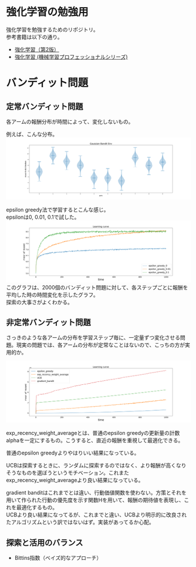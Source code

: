 # 強化学習の勉強用
強化学習を勉強するためのリポジトリ。<br>
参考書籍は以下の通り。

- [強化学習（第2版）](https://amzn.asia/d/aZi6VdS)
- [強化学習 (機械学習プロフェッショナルシリーズ)](https://amzn.asia/d/hc2QY1E)

# バンディット問題
## 定常バンディット問題
各アームの報酬分布が時間によって、変化しないもの。<br>

例えば、こんな分布。
![](imgs/img_bandit/GaussianBanditEnv.png)

epsilon greedy法で学習するとこんな感じ。<br>
epsilonは0, 0.01, 0.1で試した。
![](imgs/img_bandit/reward_plot.png)
このグラフは、2000個のバンディット問題に対して、各ステップごとに報酬を平均した時の時間変化を示したグラフ。<br>
探索の大事さがよくわかる。<br>

## 非定常バンディット問題

さっきのような各アームの分布を学習ステップ毎に、一定量ずつ変化させる問題。現実の問題では、各アームの分布が定常なことはないので、こっちの方が実用的か。

![](imgs/img_unsteady_bandit/reward_plot.png)

exp_recency_weight_averageとは、普通のepsilon greedyの更新量の計数alphaを一定にするもの。こうすると、直近の報酬を重視して最適化できる。<br>

普通のepsilon greedyよりやはりいい結果になっている。<br>

UCBは探索するときに、ランダムに探索するのではなく、より報酬が高くなりそうなものを選ぼうというモチベーション。これまたexp_recency_weight_averageより良い結果になっている。<br>

gradient banditはこれまでとは違い、行動価値関数を使わない。方策とそれを用いて作られた行動の優先度を示す関数Hを用いて、報酬の期待値を表現し、これを最適化するもの。<br>
UCBより良い結果になってるが、これまでと違い、UCBより明示的に改良されたアルゴリズムという訳ではないはず。実装があってるか心配。

## 探索と活用のバランス

- Bittins指数（ベイズ的なアプローチ）


